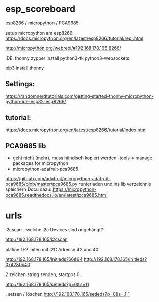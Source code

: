 # esp_scoreboard
esp8266 / micropython / PCA9685

setup micropython am esp8266:
https://docs.micropython.org/en/latest/esp8266/tutorial/repl.html


http://micropython.org/webrepl/#192.168.178.165:8266/

IDE: thonny
zypper install python3-tk python3-websockets

pip3 install thonny

## Settings:
https://randomnerdtutorials.com/getting-started-thonny-micropython-python-ide-esp32-esp8266/

## tutorial:
https://docs.micropython.org/en/latest/esp8266/tutorial/index.html

## PCA9685 lib
- geht nicht (mehr), muss händisch kopiert werden
-tools-> manage packages for micropython
- micropython-adafruit-pca9685 

https://github.com/adafruit/micropython-adafruit-pca9685/blob/master/pca9685.py
runterladen und ins lib verzeichnis speichern
Docu dazu: https://micropython-pca9685.readthedocs.io/en/latest/pca9685.html

# urls

i2cscan - welche i2c Devices sind angehängt?

http://192.168.178.165/i2cscan

platine 1+2 initen mit I2C Adresse 42 und 40

http://192.168.178.165/initleds?66&64
http://192.168.178.165/initleds?0x42&0x40

2 zeichen string senden, startpos 0

http://192.168.178.165/setleds?p=0&s=11

. setzen / löschen
http://192.168.178.165/setleds?p=0&s=.1_1

